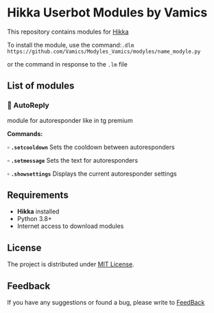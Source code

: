 # Hikka Userbot Modules by Vamics 
This repository contains modules for [Hikka](https://github.com/hikariatama/Hikka) 

To install the module, use the command:`.dlm https://github.com/Vamics/Modyles_Vamics/modyles/name_modyle.py` 

or the command in response to the `.lm` file 

## List of modules 
### 📌 AutoReply
module for autoresponder like in tg premium

**Commands:** 

▫️ **`.setcooldown`** Sets the cooldown between autoresponders

▫️ **`.setmessage`** Sets the text for autoresponders

▫️ **`.showsettings`** Displays the current autoresponder settings

## Requirements 
- **Hikka** installed 
- Python 3.8+ 
- Internet access to download modules 

## License 
The project is distributed  under [MIT License](LICENSE). 

## Feedback 
If you have any suggestions or found a bug, please write to [FeedBack](https://t.me/yas_vamicsbot)
